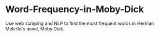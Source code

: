 # Word-Frequency-in-Moby-Dick
Use web scraping and NLP to find the most frequent words in Herman Melville's novel, Moby Dick. 
